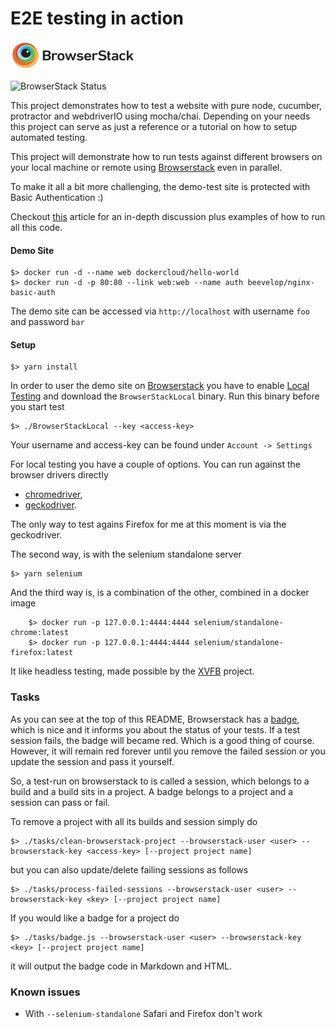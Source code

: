 # E2E testing in action  

[![Browserstack.com](/browserstack-logo-small.png)](https://browserstack.com) 

![BrowserStack Status](https://www.browserstack.com/automate/badge.svg?badge_key=SW5jemxFMi9URmh6SEtGOC9yN0dlRzZlME5Vd3RWYklTd0xMRHlLOEhmQT0tLWthYzAwM0xaaVBiRmpORTV0SXR1RVE9PQ==--fe0340b981aedb79e9f8271da1c6c0d0f92e1e17)

This project demonstrates how to test a website with pure node, cucumber, protractor and webdriverIO using mocha/chai. Depending on 
your needs this project can serve as just a reference or a tutorial on how to setup automated testing.

This project will demonstrate how to run tests against different browsers on your local machine or remote using 
[Browserstack](https://www.browserstack.com) even in parallel.

To make it all a bit more challenging, the demo-test site is protected with Basic Authentication :)

Checkout [this](https://scaljeri.github.io/e2e-testing-in-action/) article for an in-depth discussion plus examples of how to run 
all this code.

#### Demo Site

    $> docker run -d --name web dockercloud/hello-world
    $> docker run -d -p 80:80 --link web:web --name auth beevelop/nginx-basic-auth

The demo site can be accessed via `http://localhost` with username `foo` and password `bar`

#### Setup

    $> yarn install
    
In order to user the demo site on [Browserstack](https://browserstack.com) you have to enable [Local Testing](https://www.browserstack.com/local-testing)
and download the `BrowserStackLocal` binary. Run this binary before you start test 

    $> ./BrowserStackLocal --key <access-key>
    
Your username and access-key can be found under `Account -> Settings`

For local testing you have a couple of options. You can run against the browser drivers directly

  * [chromedriver](https://sites.google.com/a/chromium.org/chromedriver/downloads), 
  * [geckodriver](https://github.com/mozilla/geckodriver/releases/). 
  
The only way to test agains Firefox for me at this moment is via the geckodriver.

The second way, is with the selenium standalone server

    $> yarn selenium
    
And the third way is, is a combination of the other, combined in a docker image

        $> docker run -p 127.0.0.1:4444:4444 selenium/standalone-chrome:latest
        $> docker run -p 127.0.0.1:4444:4444 selenium/standalone-firefox:latest

It like headless testing, made possible by the [XVFB](http://tobyho.com/2015/01/09/headless-browser-testing-xvfb/)
project. 

### Tasks 

As you can see at the top of this README, Browserstack has a [badge](https://www.browserstack.com/automate/status-badges),
which is nice and it informs you about the status of your tests. If a test session fails, the badge will became red. Which 
is a good thing of course. However, it will remain red forever until you remove the failed session or you update the session 
and pass it yourself. 

So, a test-run on browserstack to is called a session, which belongs to a build and a build sits in a project. 
A badge belongs to a project and a session can pass or fail. 

To remove a project with all its builds and session simply do
  
    $> ./tasks/clean-browserstack-project --browserstack-user <user> --browserstack-key <access-key> [--project project name]
    
but you can also update/delete failing sessions as follows

    $> ./tasks/process-failed-sessions --browserstack-user <user> --browserstack-key <key> [--project project name]
    
If you would like a badge for a project do
  
    $> ./tasks/badge.js --browserstack-user <user> --browserstack-key <key> [--project project name]
    
it will output the badge code in Markdown and HTML.

### Known issues

   * With `--selenium-standalone` Safari and Firefox don't work
